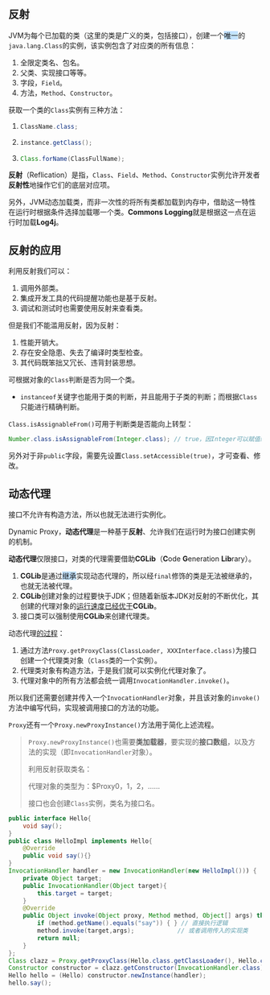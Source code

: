 ## 反射

JVM为每个已加载的类（这里的类是广义的类，包括接口），创建一个<span style=background:#c2e2ff>唯一</span>的`java.lang.Class`的实例，该实例包含了对应类的所有信息：

1. 全限定类名、包名。
2. 父类、实现接口等等。
3. 字段，`Field`。
4. 方法，`Method`、`Constructor`。

获取一个类的`Class`实例有三种方法：

1. ```java
   ClassName.class;
   ```

2. ```java
   instance.getClass();
   ```

3. ```java
   Class.forName(ClassFullName);
   ```

**反射**（Reflication）是指，`Class`、`Field`、`Method`、`Constructor`实例允许开发者**反射性**地操作它们的底层对应项。

另外，JVM动态加载类，而非一次性的将所有类都加载到内存中，借助这一特性在运行时根据条件选择加载哪一个类。**Commons Logging**就是根据这一点在运行时加载**Log4j**。



## 反射的应用

利用反射我们可以：

1. 调用外部类。
2. 集成开发工具的代码提醒功能也是基于反射。
3. 调试和测试时也需要使用反射来查看类。

但是我们不能滥用反射，因为反射：

1. 性能开销大。
2. 存在安全隐患、失去了编译时类型检查。
3. 其代码既笨拙又冗长、违背封装思想。

可根据对象的`Class`判断是否为同一个类。

- `instanceof`关键字也能用于类的判断，并且能用于子类的判断；而根据`Class`只能进行精确判断。

`Class.isAssignableFrom()`可用于判断类是否能向上转型：

```java
Number.class.isAssignableFrom(Integer.class); // true，因Integer可以赋值给Number
```

另外对于非`public`字段，需要先设置`Class.setAccessible(true)`，才可查看、修改。



## 动态代理

接口不允许有构造方法，所以也就无法进行实例化。

Dynamic Proxy，**动态代理**是一种基于**反射**、允许我们在运行时为接口创建实例的机制。

**动态代理**仅限接口，对类的代理需要借助**CGLib**（**C**ode **G**eneration **Lib**rary）。

1. **CGLib**是通过<span style=background:#c2e2ff>继承</span>实现动态代理的，所以经`final`修饰的类是无法被继承的，也就无法被代理。
2. **CGLib**创建对象的过程要快于JDK；但随着新版本JDK对反射的不断优化，其创建的代理对象的[运行速度已经优于](https://www.jianshu.com/p/84a3c71b518b)**CGLib**。
3. 接口类可以强制使用**CGLib**来创建代理类。

动态代理[的过程](https://www.cnblogs.com/MOBIN/p/5597215.html)：

1. 通过方法`Proxy.getProxyClass(ClassLoader, XXXInterface.class)`为接口创建一个代理类对象（`Class`类的一个实例）。
2. 代理类对象有构造方法，于是我们就可以实例化代理对象了。
3. 代理对象中的所有方法都会统一调用`InvocationHandler.invoke()`。

所以我们还需要创建并传入一个`InvocationHandler`对象，并且该对象的`invoke()`方法中编写代码，实现被调用接口的方法的功能。

`Proxy`还有一个`Proxy.newProxyInstance()`方法用于简化上述流程。

> `Proxy.newProxyInstance()`也需要**类加载器**，要实现的**接口数组**，以及方法的实现（即`InvocationHandler`对象）。
>
> 利用反射获取类名：
>
> 代理对象的类型为：$Proxy0，1，2，……
>
> 接口也会创建`Class`实例，类名为接口名。

```java
public interface Hello{
    void say();
}
public class HelloImpl implements Hello{
    @Override
    public void say(){}
}
InvocationHandler handler = new InvocationHandler(new HelloImpl())) {
    private Object target;
    public InvocationHandler(Object target){
        this.target = target;
    }
    @Override
    public Object invoke(Object proxy, Method method, Object[] args) throws Throwable {
        if (method.getName().equals("say")) { } // 直接执行逻辑
        method.invoke(target,args);            // 或者调用传入的实现类
        return null;
    }
};
Class clazz = Proxy.getProxyClass(Hello.class.getClassLoader(), Hello.class);
Constructor constructor = clazz.getConstructor(InvocationHandler.class);
Hello hello = (Hello) constructor.newInstance(handler);
hello.say();
```


